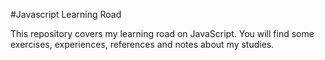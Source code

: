 #Javascript Learning Road

This repository covers my learning road on JavaScript.
You will find some exercises, experiences, references and notes about my studies.
